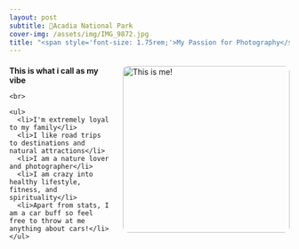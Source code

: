 ```yaml
---
layout: post
subtitle: 📍Acadia National Park
cover-img: /assets/img/IMG_9872.jpg
title: "<span style='font-size: 1.75rem;'>My Passion for Photography</span>"
---
```


<div style="margin-bottom: 20px;"></div>

<div style="display: flex; align-items: flex-start;">

  <div style="flex: 1;">
    <div>
      <strong>This is what i call as my vibe</strong>
    </div>

    <br>

    <ul>
      <li>I'm extremely loyal to my family</li>
      <li>I like road trips to destinations and natural attractions</li>
      <li>I am a nature lover and photographer</li>
      <li>I am crazy into healthy lifestyle, fitness, and spirituality</li>
      <li>Apart from stats, I am a car buff so feel free to throw at me anything about cars!</li>
    </ul>
  </div>

  <div style="flex: 1; margin-left: 20px;">
    <img src="https://github.com/siddharthmaredu/siddharthmaredu.github.io/raw/master/assets/img/IMG_7208-compressed.jpg" alt="This is me!" style="width: 300px; border-radius: 10px; align-self: flex-start;">
  </div>

</div>
